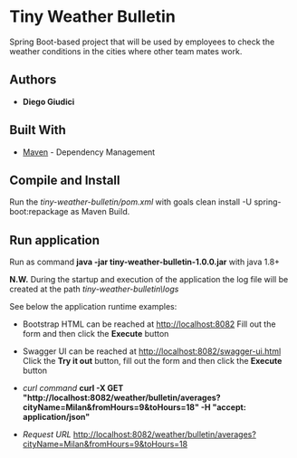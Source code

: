 # Tiny Weather Bulletin 

Spring Boot-based project that will be used by employees to check the weather conditions 
in the cities where other team mates work.

## Authors

* **Diego Giudici**

## Built With

* [Maven](https://maven.apache.org/) - Dependency Management

## Compile and Install

Run the *tiny-weather-bulletin/pom.xml* with goals clean install -U spring-boot:repackage as Maven Build.

## Run application

Run as command **java -jar tiny-weather-bulletin-1.0.0.jar** with java 1.8+ 

**N.W.** During the startup and execution of the application the log file will be created at the path *tiny-weather-bulletin\logs* 

See below the application runtime examples:

* Bootstrap HTML can be reached at [http://localhost:8082](http://localhost:8082) Fill out the form and then click the **Execute** button 

* Swagger UI can be reached at [http://localhost:8082/swagger-ui.html](http://localhost:8082/swagger-ui.html) Click the **Try it out** button, fill out the form and then click the **Execute** button 

* *curl command* **curl -X GET "http://localhost:8082/weather/bulletin/averages?cityName=Milan&fromHours=9&toHours=18" -H "accept: application/json"** 

* *Request URL* [http://localhost:8082/weather/bulletin/averages?cityName=Milan&fromHours=9&toHours=18](http://localhost:8082/weather/bulletin/averages?cityName=Milan&fromHours=9&toHours=18) 